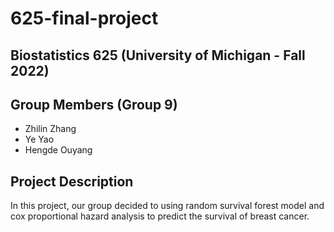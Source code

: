 # 625-final-project
## Biostatistics 625 (University of Michigan - Fall 2022)

## Group Members (Group 9)
* Zhilin Zhang
* Ye Yao
* Hengde Ouyang

## Project Description
In this project, our group decided to using random survival forest model and cox proportional hazard analysis to predict the survival of breast cancer. 
